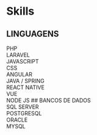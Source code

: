 # Skills

## LINGUAGENS 
<div class="progress">
  <div  id="php-skill" class="progress-bar bg-success" role="progressbar"  aria-valuenow="50" aria-valuemin="0" aria-valuemax="100"></div>
</div>
PHP
<br/>

<div class="progress">
  <div id="laravel-skill" class="progress-bar bg-success" role="progressbar"  aria-valuenow="50" aria-valuemin="0" aria-valuemax="100"></div>
</div>
LARAVEL
<br/>

<div class="progress">
  <div id="javascript-skill" class="progress-bar bg-success" role="progressbar"  aria-valuenow="50" aria-valuemin="0" aria-valuemax="100"></div>
</div>
JAVASCRIPT
<div class="progress">
  <div id="css-skill" class="progress-bar bg-success" role="progressbar" aria-valuenow="50" aria-valuemin="0" aria-valuemax="100"></div>
</div>
CSS

<div class="progress">
  <div id="angular-skill" class="progress-bar bg-info" role="progressbar"  aria-valuenow="80" aria-valuemin="0" aria-valuemax="100"></div>
</div>
ANGULAR

<div class="progress">
  <div id="java-skill" class="progress-bar bg-info" role="progressbar"  aria-valuenow="50" aria-valuemin="0" aria-valuemax="100"></div>
</div>
JAVA / SPRING

<div class="progress">
  <div id="reactnative-skill" class="progress-bar bg-info" role="progressbar"  aria-valuenow="80" aria-valuemin="0" aria-valuemax="100"></div>
</div>
REACT NATIVE
<div class="progress">
  <div id="vue-skill" class="progress-bar bg-success" role="progressbar"  aria-valuenow="80" aria-valuemin="0" aria-valuemax="100"></div>
</div>
VUE
<div class="progress">
  <div id="nodejs-skill" class="progress-bar bg-success" role="progressbar"  aria-valuenow="80" aria-valuemin="0" aria-valuemax="100"></div>
</div>
NODE JS
## BANCOS DE DADOS
<div class="progress">
  <div id="sqlserver-skill" class="progress-bar bg-info" role="progressbar" aria-valuenow="80" aria-valuemin="0" aria-valuemax="100"></div>
</div>
SQL SERVER

<div class="progress">
  <div id="postgresql-skill" class="progress-bar bg-info" role="progressbar"  aria-valuenow="80" aria-valuemin="0" aria-valuemax="100"></div>
</div>
POSTGRESQL
<div class="progress">
  <div id="oracle-skill" class="progress-bar bg-warning" role="progressbar"  aria-valuenow="80" aria-valuemin="0" aria-valuemax="100"></div>
</div>
ORACLE
<div class="progress">
  <div id="mysql-skill" class="progress-bar bg-success" role="progressbar"  aria-valuenow="80" aria-valuemin="0" aria-valuemax="100"></div>
</div>
MYSQL

